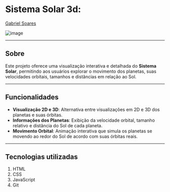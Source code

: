 # Sistema Solar 3d:

[Gabriel Soares](https://www.linkedin.com/in/gabriel-soares-3098782b0/)

![image](https://github.com/user-attachments/assets/316da0ce-4106-4989-8609-d76ce14d6fb6)

---

## Sobre
Este projeto oferece uma visualização interativa e detalhada do **Sistema Solar**, permitindo aos usuários explorar o movimento dos planetas, suas velocidades orbitais, tamanhos e distâncias em relação ao Sol.

---

## Funcionalidades
- **Visualização 2D e 3D**: Alternativa entre visualizações em 2D e 3D dos planetas e suas órbitas.
- **Informações dos Planetas**: Exibição da velocidade orbital, tamanho relativo e distância do Sol de cada planeta.
- **Movimento Orbital**: Animação interativa que simula os planetas se movendo ao redor do Sol de acordo com suas órbitas reais.

---

## Tecnologias utilizadas
1. HTML
2. CSS
3. JavaScript
4. Git
